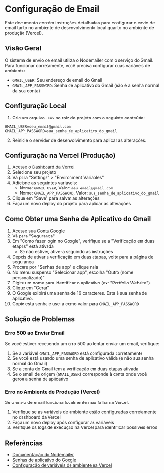 # Configuração de Email

Este documento contém instruções detalhadas para configurar o envio de email tanto no ambiente de desenvolvimento local quanto no ambiente de produção (Vercel).

## Visão Geral

O sistema de envio de email utiliza o Nodemailer com o serviço do Gmail. Para funcionar corretamente, você precisa configurar duas variáveis de ambiente:

- `GMAIL_USER`: Seu endereço de email do Gmail
- `GMAIL_APP_PASSWORD`: Senha de aplicativo do Gmail (não é a senha normal da sua conta)

## Configuração Local

1. Crie um arquivo `.env` na raiz do projeto com o seguinte conteúdo:

```
GMAIL_USER=seu_email@gmail.com
GMAIL_APP_PASSWORD=sua_senha_de_aplicativo_do_gmail
```

2. Reinicie o servidor de desenvolvimento para aplicar as alterações.

## Configuração na Vercel (Produção)

1. Acesse o [Dashboard da Vercel](https://vercel.com/dashboard)
2. Selecione seu projeto
3. Vá para "Settings" > "Environment Variables"
4. Adicione as seguintes variáveis:
   - Nome: `GMAIL_USER`, Valor: `seu_email@gmail.com`
   - Nome: `GMAIL_APP_PASSWORD`, Valor: `sua_senha_de_aplicativo_do_gmail`
5. Clique em "Save" para salvar as alterações
6. Faça um novo deploy do projeto para aplicar as alterações

## Como Obter uma Senha de Aplicativo do Gmail

1. Acesse sua [Conta Google](https://myaccount.google.com/)
2. Vá para "Segurança"
3. Em "Como fazer login no Google", verifique se a "Verificação em duas etapas" está ativada
   - Se não estiver, ative-a seguindo as instruções
4. Depois de ativar a verificação em duas etapas, volte para a página de segurança
5. Procure por "Senhas de app" e clique nela
6. No menu suspenso "Selecionar app", escolha "Outro (nome personalizado)"
7. Digite um nome para identificar o aplicativo (ex: "Portfolio Website")
8. Clique em "Gerar"
9. O Google exibirá uma senha de 16 caracteres. Esta é sua senha de aplicativo.
10. Copie esta senha e use-a como valor para `GMAIL_APP_PASSWORD`

## Solução de Problemas

### Erro 500 ao Enviar Email

Se você estiver recebendo um erro 500 ao tentar enviar um email, verifique:

1. Se a variável `GMAIL_APP_PASSWORD` está configurada corretamente
2. Se você está usando uma senha de aplicativo válida (e não sua senha normal do Gmail)
3. Se a conta do Gmail tem a verificação em duas etapas ativada
4. Se o email de origem (`GMAIL_USER`) corresponde à conta onde você gerou a senha de aplicativo

### Erro no Ambiente de Produção (Vercel)

Se o envio de email funciona localmente mas falha na Vercel:

1. Verifique se as variáveis de ambiente estão configuradas corretamente no dashboard da Vercel
2. Faça um novo deploy após configurar as variáveis
3. Verifique os logs de execução na Vercel para identificar possíveis erros

## Referências

- [Documentação do Nodemailer](https://nodemailer.com/)
- [Senhas de aplicativo do Google](https://support.google.com/accounts/answer/185833)
- [Configuração de variáveis de ambiente na Vercel](https://vercel.com/docs/concepts/projects/environment-variables)